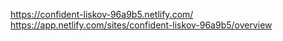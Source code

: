 https://confident-liskov-96a9b5.netlify.com/
https://app.netlify.com/sites/confident-liskov-96a9b5/overview